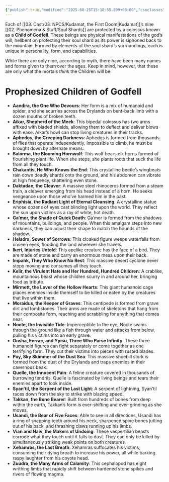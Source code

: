 ```yaml
---
{"publish":true,"modified":"2025-08-25T15:18:55.899+08:00","cssclasses":""}
---
```



Each of [[03. Cast/03. NPCS/Kudamat, the First Doom\|Kudamat]]’s nine [[02. Phenomena & Stuff/Soul Shards]] are protected by a colossus known as a **Child of Godfell**. These beings are physical manifestations of the god’s will, hellbent on protecting their soul shard as its power is siphoned back to the mountain. Formed by elements of the soul shard’s surroundings, each is unique in personality, form, and capabilities.

While there are only nine, according to myth, there have been many names and forms given to them over the ages. Keep in mind, however, that these are only what the mortals *think* the Children will be.

# Prophesized Children of Godfell
- **Aandira, the One Who Devours**: Her form is a mix of humanoid and spider, and she scurries across the Drylands on bent-back limb with a dozen mouths of broken teeth.
- **Aikar, Shepherd of the Meek**: This bipedal colossus has two arms affixed with bladed shields, allowing them to deflect and deliver blows with ease. Aikar’s howl can stop living creatures in their tracks.
- **Aphedos, the Creeping Darkness**: Aphedos is formed from thousands of flies that operate independently. Impossible to climb, he must be brought down by alternate means.
- **Balorma, the Blooming Hornwolf**: This wolf bears elk horns formed of flourishing plant life. When she steps, she plants roots that suck the life from all they touch.
- **Chakantis, He Who Knows the End**: This crystalline beetle’s wingbeats rain down deadly shards onto the ground, and his abdomen can vibrate at high frequency, shattering even stone.
- **Daktadae, the Cleaver**: A massive steel rhinoceros formed from a steam train, a cleaver emerging from his head instead of a horn. He seeks vengeance upon those who’ve harmed him in the past.
- **Eriphisia, the Radiant Light of Eternal Cleansing**: A crystalline statue whose dozens of eyes cast blinding light upon the world. They reflect the sun upon victims as a ray of white, hot death.
- **Ga’mor, the Shade of Quick Death**: Ga’mor is formed from the shadows of mountains, buildings, and people. When this amalgam steps into new darkness, they can adjust their shape to match the bounds of the shadow.
- **Heladra, Sower of Sorrows**: This cloaked figure weeps waterfalls from unseen eyes, flooding the land wherever she travels.
- **Ikeri, Injuries Untold**: This apelike creature has the face of a bird. They are made of stone and carry an enormous mesa upon their back.
- **Impahk, They Who Know No Rest**: This massive desert cyclone never stops moving and consumes all they touch.
- **Kelir, the Virulent Hate and Her Hundred, Hundred Children**: A crablike, mountainous beast whose children scurry in and around her, bringing food as tribute.
- **Mirmett, the Lover of the Hollow Hearts**: This giant humanoid cage places enemies inside themself to be killed or eaten by the creatures that live within them.
- **Moraidus, the Keeper of Graves**: This centipede is formed from grave dirt and tombstones. Their arms are made of skeletons that hang from their composite form, reaching and scrabbling for anything that comes near.
- **Nocte, the Invisible Tide**: Imperceptible to the eye, Nocte swims through the ground like a fish through water and attacks from below, pulling his victims into an early grave.
- **Oosha, Eerrae, and Yyisu, Three Who Parse Infinity**: These three humanoid figures can fight separately or come together as one terrifying form. They cut their victims into pieces with rusted blades.
- **Poy, Sky Skimmer of the Dust Sea**: This massive shoebill stork is formed from the dust of the Drylands and traps enemies in their cavernous beak.
- **Quelle, the Innocent Pain**: A feline creature covered in thousands of burrowing tendrils, Quelle is fascinated by living beings and tears their enemies apart to look inside.
- **Syan’til, the Serpent of the Last Light**: A serpent of lightning, Syan’til races down from the sky to strike with blazing speed.
- **Takkan, the Bone Bearer**: Built from hundreds of bones from deep within the earth, Takkan’s form is ever-shifting and ever-grinding as she moves.
- **Usandi, the Bear of Five Faces**: Able to see in all directions, Usandi has a ring of snapping teeth around his neck, sharpened spine bones jutting out of his back, and thrashing claws running up his limbs.
- **Vian and Naiv, the Makers of Undoing**: These vespertilian beasts corrode what they touch until it falls to dust. They can only be killed by simultaneously striking weak points on both creatures.
- **Xehamras, the Last Breath**: Xehamras suffocates his victims, consuming their dying breath to increase his power, all while barking raspy laughter from his coyote head.
- **Zuudra, the Many Arms of Calamity**: This cephalopod has eight writhing limbs that rapidly shift between hardened stone spikes and rivers of flowing magma.
